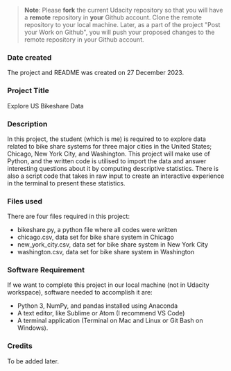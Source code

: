 >**Note**: Please **fork** the current Udacity repository so that you will have a **remote** repository in **your** Github account. Clone the remote repository to your local machine. Later, as a part of the project "Post your Work on Github", you will push your proposed changes to the remote repository in your Github account.

### Date created
The project and README was created on 27 December 2023.

### Project Title
Explore US Bikeshare Data

### Description
In this project, the student (which is me) is required to to explore data related to bike share systems for three major cities in the United States; Chicago, New York City, and Washington. This project will make use of Python, and the written code is utilised to import the data and answer interesting questions about it by computing descriptive statistics. There is also a script code that takes in raw input to create an interactive experience in the terminal to present these statistics.

### Files used
There are four files required in this project:
* bikeshare.py, a python file where all codes were written
* chicago.csv, data set for bike share system in Chicago
* new_york_city.csv, data set for bike share system in New York City
* washington.csv, data set for bike share system in Washington

### Software Requirement
If we want to complete this project in our local machine (not in Udacity workspace), software needed to accomplish it are:
* Python 3, NumPy, and pandas installed using Anaconda
* A text editor, like Sublime or Atom (I recommend VS Code)
* A terminal application (Terminal on Mac and Linux or Git Bash on Windows).

### Credits
To be added later.


